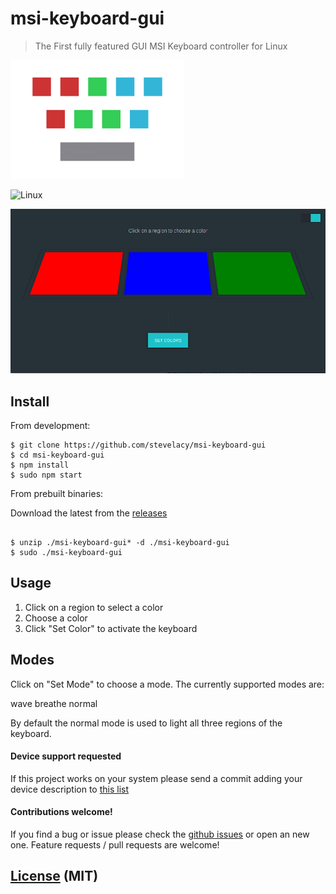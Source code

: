 # msi-keyboard-gui

> The First fully featured GUI MSI Keyboard controller for Linux

![msi-keyboard](assets/logo.png)

![Linux](https://img.shields.io/badge/Linux-epic-brightgreen.svg)

![msi-keyboard](assets/1.png)

## Install

From development:

```
$ git clone https://github.com/stevelacy/msi-keyboard-gui
$ cd msi-keyboard-gui
$ npm install
$ sudo npm start

```

From prebuilt binaries:

Download the latest from the [releases](https://github.com/stevelacy/msi-keyboard-gui/releases)
```

$ unzip ./msi-keyboard-gui* -d ./msi-keyboard-gui
$ sudo ./msi-keyboard-gui

```

## Usage

1. Click on a region to select a color
2. Choose a color
3. Click "Set Color" to activate the keyboard


## Modes

Click on "Set Mode" to choose a mode. The currently supported modes are:

  wave
  breathe
  normal

By default the normal mode is used to light all three regions of the keyboard.

#### Device support requested

If this project works on your system please send a commit adding your device description to [this list](SUPPORTED.md)

#### Contributions welcome!
If you find a bug or issue please check the [github issues](https://github.com/stevelacy/msi-keyboard-gui/issues) or open an new one.
Feature requests / pull requests are welcome!

## [License](LICENSE) (MIT)
